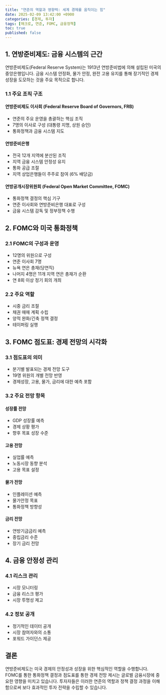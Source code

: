```yaml
---
title: "연준의 역할과 영향력: 세계 경제를 움직이는 힘"
date: 2025-02-09 13:42:00 +0900
categories: [경제, 투자]
tags: [매크로, 연준, FOMC, 금융정책]
toc: true
published: false
---
```


## 1. 연방준비제도: 금융 시스템의 근간

연방준비제도(Federal Reserve System)는 1913년 연방준비법에 의해 설립된 미국의 중앙은행입니다. 금융 시스템 안정화, 물가 안정, 완전 고용 유지를 통해 장기적인 경제성장을 도모하는 것을 주요 목적으로 합니다.

### 1.1 주요 조직 구조

#### 연방준비제도 이사회 (Federal Reserve Board of Governors, FRB)
- 연준의 주요 운영을 총괄하는 핵심 조직
- 7명의 이사로 구성 (대통령 지명, 상원 승인)
- 통화정책과 금융 시스템 지도

#### 연방준비은행
- 전국 12개 지역에 분산된 조직
- 지역 금융 시스템 안정성 유지
- 통화 공급 조절
- 지역 상업은행들이 주주로 참여 (6% 배당금)

#### 연방공개시장위원회 (Federal Open Market Committee, FOMC)
- 통화정책 결정의 핵심 기구
- 연준 이사회와 연방준비은행 대표로 구성
- 금융 시스템 감독 및 정부정책 수행

## 2. FOMC와 미국 통화정책

### 2.1 FOMC의 구성과 운영
- 12명의 위원으로 구성
- 연준 이사회 7명
- 뉴욕 연은 총재(당연직)
- 나머지 4명은 11개 지역 연은 총재가 순환
- 연 8회 이상 정기 회의 개최

### 2.2 주요 역할
- 시중 금리 조절
- 채권 매매 계획 수립
- 양적 완화/긴축 정책 결정
- 테이퍼링 실행

## 3. FOMC 점도표: 경제 전망의 시각화

### 3.1 점도표의 의미
- 분기별 발표되는 경제 전망 도구
- 19명 위원의 개별 전망 반영
- 경제성장, 고용, 물가, 금리에 대한 예측 포함

### 3.2 주요 전망 항목

#### 성장률 전망
- GDP 성장률 예측
- 경제 상황 평가
- 향후 목표 성장 수준

#### 고용 전망
- 실업률 예측
- 노동시장 동향 분석
- 고용 목표 설정

#### 물가 전망
- 인플레이션 예측
- 물가안정 목표
- 통화정책 방향성

#### 금리 전망
- 연방기금금리 예측
- 중립금리 수준
- 장기 금리 전망

## 4. 금융 안정성 관리

### 4.1 리스크 관리
- 시장 모니터링
- 금융 리스크 평가
- 시장 투명성 제고

### 4.2 정보 공개
- 정기적인 데이터 공개
- 시장 참여자와의 소통
- 포워드 가이던스 제공

## 결론

연방준비제도는 미국 경제의 안정성과 성장을 위한 핵심적인 역할을 수행합니다. FOMC를 통한 통화정책 결정과 점도표를 통한 경제 전망 제시는 글로벌 금융시장에 중요한 영향을 미치고 있습니다. 투자자들은 이러한 연준의 역할과 정책 결정 과정을 이해함으로써 보다 효과적인 투자 전략을 수립할 수 있습니다.